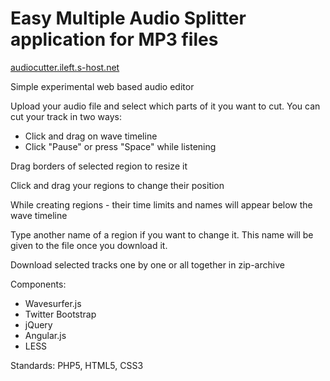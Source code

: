 # Easy Multiple Audio Splitter application for MP3 files
<a href="http://www.audiocutter.ileft.s-host.net/">audiocutter.ileft.s-host.net</a><br>

Simple experimental web based audio editor

Upload your audio file and select which parts of it you want to cut.
You can cut your track in two ways:
- Click and drag on wave timeline
- Click "Pause" or press "Space" while listening

Drag borders of selected region to resize it

Click and drag your regions to change their position

While creating regions - their time limits and names will appear below the wave timeline

Type another name of a region if you want to change it. This name will be given to the file once you download it. 

Download selected tracks one by one or all together in zip-archive 

Components:
- Wavesurfer.js
- Twitter Bootstrap
- jQuery
- Angular.js
- LESS

Standards: PHP5, HTML5, CSS3
